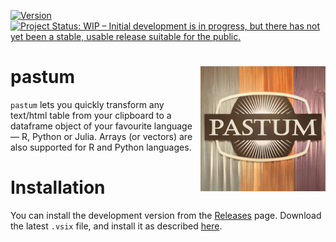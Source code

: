 <!-- badges: start -->
[![Version](https://img.shields.io/badge/version-0.0.1-green)](https://github.com/atsyplenkov/pastum)
[![Project Status: WIP – Initial development is in progress, but there has not yet been a stable, usable release suitable for the public.](https://img.shields.io/badge/repo_status-WIP-yellow)](https://www.repostatus.org/#wip)
<!-- badges: end -->

# pastum <img src="assets/logo.png" align="right" width="200" />

`pastum` lets you quickly transform any text/html table from your clipboard to a dataframe object of your favourite language — R, Python or Julia. Arrays (or vectors) are also supported for R and Python languages.

<!-- <figure>
<img src="assets/pastum-addin-demo.gif" style="width:75.0%" alt="Pastum extension demo" /><figcaption aria-hidden="true">Pastum extension demo</figcaption>
</figure> -->

# Installation

You can install the development version from the [Releases](https://github.com/atsyplenkov/pastum/releases/) page. Download the latest `.vsix` file, and install it as described [here](https://code.visualstudio.com/docs/editor/extension-marketplace#_install-from-a-vsix).